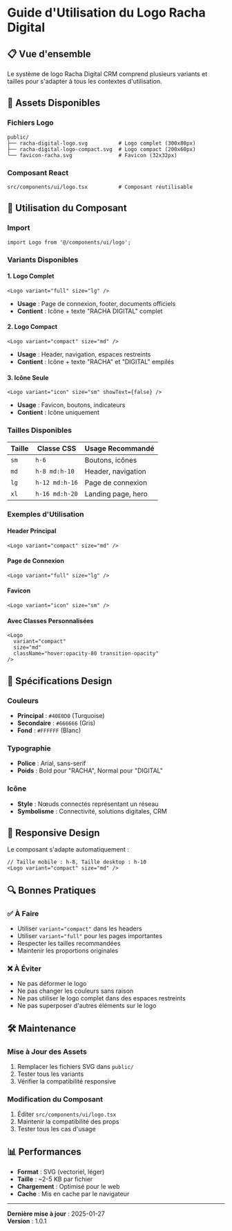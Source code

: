 # Guide d'Utilisation du Logo Racha Digital

## 📋 **Vue d'ensemble**

Le système de logo Racha Digital CRM comprend plusieurs variants et tailles pour s'adapter à tous les contextes d'utilisation.

## 🎨 **Assets Disponibles**

### **Fichiers Logo**
```
public/
├── racha-digital-logo.svg          # Logo complet (300x80px)
├── racha-digital-logo-compact.svg  # Logo compact (200x60px)
└── favicon-racha.svg               # Favicon (32x32px)
```

### **Composant React**
```
src/components/ui/logo.tsx          # Composant réutilisable
```

## 🔧 **Utilisation du Composant**

### **Import**
```tsx
import Logo from '@/components/ui/logo';
```

### **Variants Disponibles**

#### **1. Logo Complet**
```tsx
<Logo variant="full" size="lg" />
```
- **Usage** : Page de connexion, footer, documents officiels
- **Contient** : Icône + texte "RACHA DIGITAL" complet

#### **2. Logo Compact**
```tsx
<Logo variant="compact" size="md" />
```
- **Usage** : Header, navigation, espaces restreints
- **Contient** : Icône + texte "RACHA" et "DIGITAL" empilés

#### **3. Icône Seule**
```tsx
<Logo variant="icon" size="sm" showText={false} />
```
- **Usage** : Favicon, boutons, indicateurs
- **Contient** : Icône uniquement

### **Tailles Disponibles**

| Taille | Classe CSS | Usage Recommandé |
|--------|------------|------------------|
| `sm` | `h-6` | Boutons, icônes |
| `md` | `h-8 md:h-10` | Header, navigation |
| `lg` | `h-12 md:h-16` | Page de connexion |
| `xl` | `h-16 md:h-20` | Landing page, hero |

### **Exemples d'Utilisation**

#### **Header Principal**
```tsx
<Logo variant="compact" size="md" />
```

#### **Page de Connexion**
```tsx
<Logo variant="full" size="lg" />
```

#### **Favicon**
```tsx
<Logo variant="icon" size="sm" />
```

#### **Avec Classes Personnalisées**
```tsx
<Logo 
  variant="compact" 
  size="md" 
  className="hover:opacity-80 transition-opacity" 
/>
```

## 🎨 **Spécifications Design**

### **Couleurs**
- **Principal** : `#40E0D0` (Turquoise)
- **Secondaire** : `#666666` (Gris)
- **Fond** : `#FFFFFF` (Blanc)

### **Typographie**
- **Police** : Arial, sans-serif
- **Poids** : Bold pour "RACHA", Normal pour "DIGITAL"

### **Icône**
- **Style** : Nœuds connectés représentant un réseau
- **Symbolisme** : Connectivité, solutions digitales, CRM

## 📱 **Responsive Design**

Le composant s'adapte automatiquement :
```tsx
// Taille mobile : h-8, Taille desktop : h-10
<Logo variant="compact" size="md" />
```

## 🔍 **Bonnes Pratiques**

### **✅ À Faire**
- Utiliser `variant="compact"` dans les headers
- Utiliser `variant="full"` pour les pages importantes
- Respecter les tailles recommandées
- Maintenir les proportions originales

### **❌ À Éviter**
- Ne pas déformer le logo
- Ne pas changer les couleurs sans raison
- Ne pas utiliser le logo complet dans des espaces restreints
- Ne pas superposer d'autres éléments sur le logo

## 🛠 **Maintenance**

### **Mise à Jour des Assets**
1. Remplacer les fichiers SVG dans `public/`
2. Tester tous les variants
3. Vérifier la compatibilité responsive

### **Modification du Composant**
1. Éditer `src/components/ui/logo.tsx`
2. Maintenir la compatibilité des props
3. Tester tous les cas d'usage

## 📊 **Performances**

- **Format** : SVG (vectoriel, léger)
- **Taille** : ~2-5 KB par fichier
- **Chargement** : Optimisé pour le web
- **Cache** : Mis en cache par le navigateur

---

**Dernière mise à jour** : 2025-01-27  
**Version** : 1.0.1
